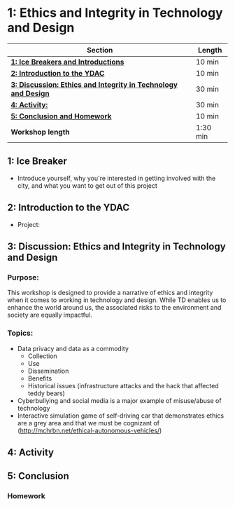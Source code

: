 # 1: Ethics and Integrity in Technology and Design

| **Section**                                                                        | **Length** |
|------------------------------------------------------------------------------------|------------|
| [**1: Ice Breakers and Introductions**](#1-icebreaker)                               | 10 min     |
| [**2: Introduction to the YDAC**](intro)                                          | 10 min     |
| [**3: Discussion: Ethics and Integrity in Technology and Design**](discussion)    | 30 min     |
| [**4: Activity:**](#4-activity)                                                     | 30 min     |
| [**5: Conclusion and Homework**](#5-conclusion)                                       | 10 min     |
| **Workshop length**                                                                | 1:30 min   |

## 1: Ice Breaker

- Introduce yourself, why you're interested in getting involved with the city, and what you want to get out of this project

## 2: Introduction to the YDAC

- Project:

## 3: Discussion: Ethics and Integrity in Technology and Design

### Purpose: 
This workshop is designed to provide a narrative of ethics and integrity when it comes to working in technology and design. While TD enables us to enhance the world around us, the associated risks to the environment and society are equally impactful. 

### Topics:
* Data privacy and data as a commodity
    * Collection
    * Use
    * Dissemination
    * Benefits
    * Historical issues (infrastructure attacks and the hack that affected teddy bears)
* Cyberbullying and social media is a major example of misuse/abuse of technology
* Interactive simulation game of self-driving car that demonstrates ethics are a grey area and that we must be cognizant of (http://mchrbn.net/ethical-autonomous-vehicles/) 

## 4: Activity

## 5: Conclusion

### Homework
